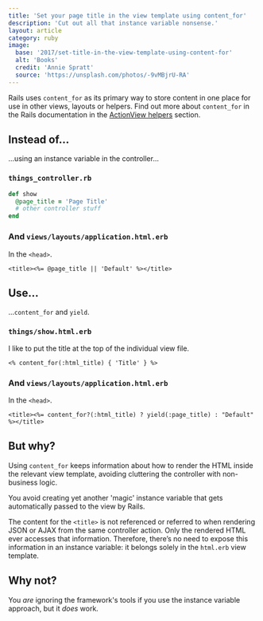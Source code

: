 ```yaml
---
title: 'Set your page title in the view template using content_for'
description: 'Cut out all that instance variable nonsense.'
layout: article
category: ruby
image:
  base: '2017/set-title-in-the-view-template-using-content-for'
  alt: 'Books'
  credit: 'Annie Spratt'
  source: 'https://unsplash.com/photos/-9vMBjrU-RA'
---
```


Rails uses `content_for` as its primary way to store content in one place for use in other views, layouts or helpers. Find out more about `content_for` in the Rails documentation in the [ActionView helpers](http://api.rubyonrails.org/v5.1.3/classes/ActionView/Helpers/CaptureHelper.html#method-i-content_for) section.

## Instead of…

...using an instance variable in the controller...

### `things_controller.rb`

```ruby
def show
  @page_title = 'Page Title'
  # other controller stuff
end
```

### And `views/layouts/application.html.erb`

In the `<head>`.

```erb
<title><%= @page_title || 'Default' %></title>
```


## Use…

...`content_for` and `yield`.

### `things/show.html.erb`

I like to put the title at the top of the individual view file.

```erb
<% content_for(:html_title) { 'Title' } %>
```

### And `views/layouts/application.html.erb`

In the `<head>`.

```erb
<title><%= content_for?(:html_title) ? yield(:page_title) : "Default" %></title>
```


## But why?

Using `content_for` keeps information about how to render the HTML inside the relevant view template, avoiding cluttering the controller with non-business logic.

You avoid creating yet another 'magic' instance variable that gets automatically passed to the view by Rails.

The content for the `<title>` is not referenced or referred to when rendering JSON or AJAX from the same controller action. Only the rendered HTML ever accesses that information. Therefore, there’s no need to expose this information in an instance variable: it belongs solely in the `html.erb` view template.


## Why not?

You _are_ ignoring the framework's tools if you use the instance variable approach, but it _does_ work.
